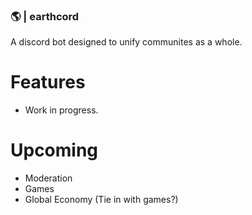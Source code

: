 ### 🌎 | earthcord

A discord bot designed to unify communites as a whole.

# Features

- Work in progress.

# Upcoming

- Moderation
- Games
- Global Economy (Tie in with games?)
